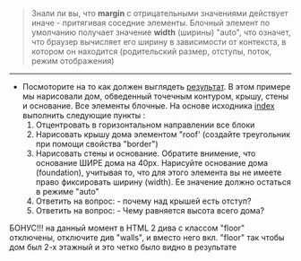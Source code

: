 ##

> Знали ли вы, что **margin** с отрицательными значениями действует иначе - притягивая соседние элементы.
> Блочный элемент по умолчанию получает значение **width** (ширины) "auto", что означет, что браузер вычисляет его ширину в зависимости от контекста, в котором он находится (родительский размер, отступы, поток, режим отображения)


--- 

* Посмоторите на то как должен выглядеть [результат](./result.png). В этом примере мы нарисовали дом, обведенный точечным контуром, крышу, стены и основание. Все элементы блочные. На основе исходника [index](./index.html) выполнить следующие пункты :
    1. Отцентровать в горизонтальном направлении все блоки
    2. Нарисовать крышу дома элементом "roof' (создайте треугольник при помощи свойства "border")
    3. Нарисовать стены и основание. Обратите внимение, что основание ШИРЕ дома на 40px. Нарисуйте основание дома (foundation), учитывая то, что для этого элемента вы не имеете право фиксировать ширину (width). Ее значение должно остаться в режиме "auto"
    4. Ответить на вопрос: - почему над крышей есть отступ?
    5. Ответить на вопрос: - Чему равняется высота всего дома? 

БОНУС!!!    на данный момент в HTML 2 дива с классом "floor" отключены, отключите див "walls", и вместо него вкл. "floor" так чтобы дом был 2-х этажный и это четко было видно в результате